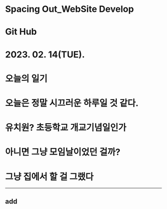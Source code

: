  # Spacing Out_WebSite Develop
 # Git Hub
 # 2023. 02. 14(TUE).

 # 오늘의 일기
 # 오늘은 정말 시끄러운 하루일 것 같다.
 # 유치원? 초등학교 개교기념일인가
 # 아니면 그냥 모임날이었던 걸까?
 # 그냥 집에서 할 걸 그랬다
 
  ----------------
  add
  ----------------
  
  
